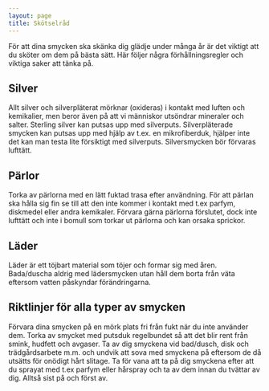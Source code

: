 ```yaml
---
layout: page
title: Skötselråd
---
```


För att dina smycken ska skänka dig glädje under många år är det viktigt att du sköter om dem på bästa sätt. Här följer några förhållningsregler och viktiga saker att tänka på.

## Silver
Allt silver och silverpläterat mörknar (oxideras) i kontakt med luften och kemikalier, men beror även på att vi människor utsöndrar mineraler och salter. Sterling silver kan putsas upp med silverputs. Silverpläterade smycken kan putsas upp med hjälp av t.ex. en mikrofiberduk, hjälper inte det kan man testa lite försiktigt med silverputs. Silversmycken bör förvaras lufttätt.

## Pärlor
Torka av pärlorna med en lätt fuktad trasa efter användning. För att pärlan ska hålla sig fin se till att den inte kommer i kontakt med t.ex parfym, diskmedel eller andra kemikaler. Förvara gärna pärlorna förslutet, dock inte lufttätt och inte i bomull som torkar ut pärlorna och kan orsaka sprickor.

## Läder
Läder är ett töjbart material som töjer och formar sig med åren. Bada/duscha aldrig med lädersmycken utan håll dem borta från väta eftersom vatten påskyndar förändringarna.

## Riktlinjer för alla typer av smycken
Förvara dina smycken på en mörk plats fri från fukt när du inte använder dem. Torka av smycket med putsduk regelbundet så att det blir rent från smink, hudfett och avgaser. Ta av dig smyckena vid bad/dusch, disk och trädgårdsarbete m.m. och undvik att sova med smyckena på eftersom de då utsätts för onödigt hårt slitage. Ta för vana att ta på dig smyckena efter att du sprayat med t.ex parfym eller hårspray och ta av dem innan du tvättar av dig. Alltså sist på och först av.
